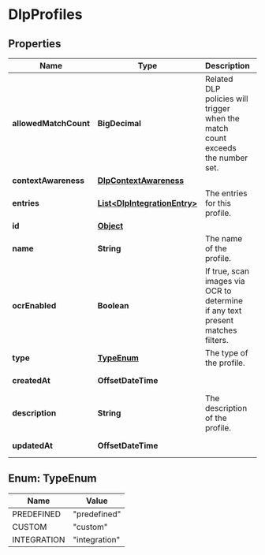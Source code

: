 

# DlpProfiles


## Properties

| Name | Type | Description | Notes |
|------------ | ------------- | ------------- | -------------|
|**allowedMatchCount** | **BigDecimal** | Related DLP policies will trigger when the match count exceeds the number set. |  [optional] |
|**contextAwareness** | [**DlpContextAwareness**](DlpContextAwareness.md) |  |  [optional] |
|**entries** | [**List&lt;DlpIntegrationEntry&gt;**](DlpIntegrationEntry.md) | The entries for this profile. |  [optional] |
|**id** | [**Object**](Object.md) |  |  [optional] |
|**name** | **String** | The name of the profile. |  [optional] |
|**ocrEnabled** | **Boolean** | If true, scan images via OCR to determine if any text present matches filters. |  [optional] |
|**type** | [**TypeEnum**](#TypeEnum) | The type of the profile. |  [optional] |
|**createdAt** | **OffsetDateTime** |  |  [optional] [readonly] |
|**description** | **String** | The description of the profile. |  [optional] |
|**updatedAt** | **OffsetDateTime** |  |  [optional] [readonly] |



## Enum: TypeEnum

| Name | Value |
|---- | -----|
| PREDEFINED | &quot;predefined&quot; |
| CUSTOM | &quot;custom&quot; |
| INTEGRATION | &quot;integration&quot; |



